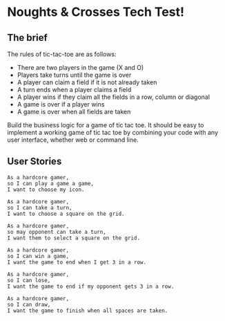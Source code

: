 Noughts & Crosses Tech Test!
===========================

The brief
---------

The rules of tic-tac-toe are as follows:

- There are two players in the game (X and O)
- Players take turns until the game is over
- A player can claim a field if it is not already taken
- A turn ends when a player claims a field
- A player wins if they claim all the fields in a row, column or diagonal
- A game is over if a player wins
- A game is over when all fields are taken

Build the business logic for a game of tic tac toe. It should be easy to implement a working game of tic tac toe by combining your code with any user interface, whether web or command line.

User Stories
-----------
```
As a hardcore gamer,
so I can play a game a game,
I want to choose my icon.

As a hardcore gamer,
so I can take a turn,
I want to choose a square on the grid.

As a hardcore gamer,
so may opponent can take a turn,
I want them to select a square on the grid.

As a hardcore gamer,
so I can win a game,
I want the game to end when I get 3 in a row.

As a hardcore gamer,
so I can lose,
I want the game to end if my opponent gets 3 in a row.

As a hardcore gamer,
so I can draw,
I want the game to finish when all spaces are taken.
```
